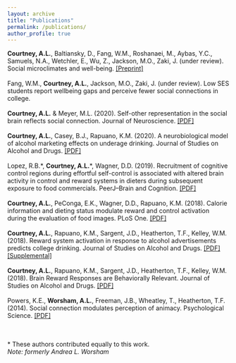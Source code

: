 ```yaml
---
layout: archive
title: "Publications"
permalink: /publications/
author_profile: true
---
```


**Courtney, A.L.**, Baltiansky, D., Fang, W.M., Roshanaei, M., Aybas, Y.C., Samuels, N.A., Wetchler, E., Wu, Z., Jackson, M.O., Zaki, J. (under review). Social microclimates and well-being. [[Preprint]](https://osf.io/7kyax/)<br><br> 
Fang, W.M., **Courtney, A.L.**, Jackson, M.O., Zaki, J. (under review). Low SES students report wellbeing gaps and perceive fewer social connections in college.<br><br>
**Courtney, A.L.** & Meyer, M.L. (2020). Self-other representation in the social brain reflects social connection. Journal of Neuroscience. [[PDF]](https://github.com/andreacourtney/andreacourtney.github.io/blob/master/files/jneuro-5616.pdf)<br><br>
**Courtney, A.L.**, Casey, B.J., Rapuano, K.M. (2020). A neurobiological model of alcohol marketing effects on underage drinking. Journal of Studies on Alcohol and Drugs. [[PDF]](https://github.com/andreacourtney/andreacourtney.github.io/blob/master/files/jsads.2020.s19.68.pdf)<br><br>
Lopez, R.B.\*, **Courtney, A.L.**\*, Wagner, D.D. (2019). Recruitment of cognitive control regions during effortful self-control is associated with altered brain activity in control and reward systems in dieters during subsequent exposure to food commercials. PeerJ–Brain and Cognition. [[PDF]](https://github.com/andreacourtney/andreacourtney.github.io/blob/master/files/peerj-6550.pdf)<br><br>
**Courtney, A.L.**, PeConga, E.K., Wagner, D.D., Rapuano, K.M. (2018). Calorie information and dieting status modulate reward and control activation during the evaluation of food images. PLoS One. [[PDF]](https://github.com/andreacourtney/andreacourtney.github.io/blob/master/files/PONE_Calorie_Information_Nov2018.pdf)<br><br>
**Courtney, A.L.**, Rapuano, K.M., Sargent, J.D., Heatherton, T.F., Kelley, W.M. (2018). Reward system activation in response to alcohol advertisements predicts college drinking. Journal of Studies on Alcohol and Drugs. [[PDF]](https://github.com/andreacourtney/andreacourtney.github.io/blob/master/files/jsad.2018.79.29.pdf) [[Supplemental]](https://github.com/andreacourtney/andreacourtney.github.io/blob/master/files/jsad_jan2018_supplemental%20material.pdf)<br><br>
**Courtney, A.L.**, Rapuano, K.M., Sargent, J.D., Heatherton, T.F., Kelley, W.M. (2018). Brain Reward Responses are Behaviorally Relevant. Journal of Studies on Alcohol and Drugs. [[PDF]](https://github.com/andreacourtney/andreacourtney.github.io/blob/master/files/jsad.2018.79.41.commentary.pdf)<br><br>
Powers, K.E., **Worsham, A.L.**, Freeman, J.B., Wheatley, T., Heatherton, T.F. (2014). Social connection modulates perception of animacy. Psychological Science. [[PDF]](https://github.com/andreacourtney/andreacourtney.github.io/blob/master/files/Social%20Connection%20Modulates%20Perceptions%20Of%20Animacy_Powers%20et%20al.%2C%202014.pdf)<br><br><br>

\* These authors contributed equally to this work.<br>
<em>Note: formerly Andrea L. Worsham</em>
